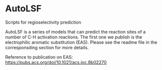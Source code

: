 # AutoLSF
Scripts for regioselectivity prediction


AutoLSF is a series of models that can predict the reaction sites of a number of C-H activation reactions. The first one we publish is the electrophilic aromatic substitution (EAS). Please see the readme file in the corresponsding section for more details.

Reference to publication on EAS: https://pubs.acs.org/doi/10.1021/acs.joc.8b02270


